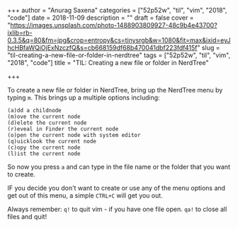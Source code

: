 +++
author = "Anurag Saxena"
categories = ["52p52w", "til", "vim", "2018", "code"]
date = 2018-11-09
description = ""
draft = false
cover = "https://images.unsplash.com/photo-1488903809927-48c9b4e43700?ixlib=rb-0.3.5&q=80&fm=jpg&crop=entropy&cs=tinysrgb&w=1080&fit=max&ixid=eyJhcHBfaWQiOjExNzczfQ&s=cb668159df68b470041dbf223fdf415f"
slug = "til-creating-a-new-file-or-folder-in-nerdtree"
tags = ["52p52w", "til", "vim", "2018", "code"]
title = "TIL: Creating a new file or folder in NerdTree"

+++


To create a new file or folder in NerdTree, bring up the NerdTree menu by typing `m`. This brings up a multiple options including:

```
(a)dd a childnode
(m)ove the current node
(d)elete the current node
(r)eveal in Finder the current node
(o)pen the current node with system editor
(q)uicklook the current node
(c)opy the current node
(l)ist the current node
```

So now you press `a` and can type in the file name or the folder that you want to create. 

IF you decide you don't want to create or use any of the menu options and get out of this menu, a simple `CTRL+C` will get you out. 

Always remember: `q!` to quit vim - if you have one file open. `qa!` to close all files and quit!



